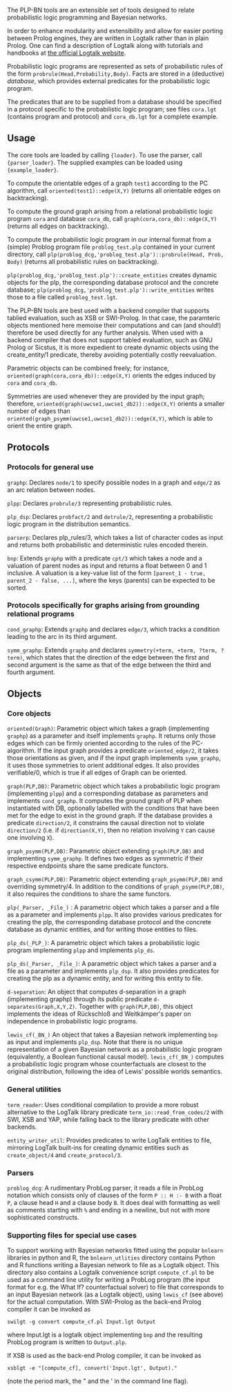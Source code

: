 The PLP-BN tools are an extensible set of tools designed to relate probabilistic logic programming and Bayesian networks.

In order to enhance modularity and extensibility and allow for easier porting between Prolog engines, they are written in Logtalk rather than in plain Prolog.
One can find a description of Logtalk along with tutorials and handbooks at [the official Logtalk website](www.logtalk.org).

Probabilistic logic programs are represented as sets of probabilistic rules of the form `probrule(Head,Probability,Body)`.
Facts are stored in a (deductive) *database*, which provides external predicates for the probabilistic logic program.

The predicates that are to be supplied from a database should be specified in a protocol specific to the probabilistic logic program; see files `cora.lgt` (contains program and protocol) and `cora_db.lgt` for a complete example.

## Usage
The core tools are loaded by calling `{loader}`. To use the parser, call `{parser_loader}`. The supplied examples can be loaded using `{example_loader}`.

To compute the orientable edges of a graph `test1` according to the PC algorithm, call `oriented(test1)::edge(X,Y)` (returns all orientable edges on backtracking).

To compute the ground graph arising from a relational probabilistic logic program `cora` and database `cora_db`, call `graph(cora,cora_db)::edge(X,Y)` (returns all edges on backtracking).

To compute the probabilistic logic program in our internal format from a (simple) Problog program file `problog_test.plp` contained in your current directory, call `plp(problog_dcg,'problog_test.plp')::probrule(Head, Prob, Body)` (returns all probabilistic rules on backtracking).

`plp(problog_dcg,'problog_test.plp')::create_entities` creates dynamic objects for the plp, the corresponding database protocol and the concrete database;
`plp(problog_dcg,'problog_test.plp')::write_entities` writes those to a file called `problog_test.lgt`.

The PLP-BN tools are best used with a backend compiler that supports tablied evaluation, such as XSB or SWI-Prolog. In that case, the paramteric objects mentioned here memoise their computations and can (and should!) therefore be used directly for any further analysis. When used with a backend compiler that does not support tabled evaluation, such as GNU Prolog or Sicstus, it is more expedient to create dynamic objects using the create_entity/1 predicate, thereby avoiding potentially costly reevaluation.

Parametric objects can be combined freely; for instance, `oriented(graph(cora,cora_db))::edge(X,Y)` orients the edges induced by  `cora` and `cora_db`.

Symmetries are used whenever they are provided by the input graph; therefore, `oriented(graph(uwcse1,uwcse1_db2))::edge(X,Y)` orients a smaller number of edges than  `oriented(graph_psymm(uwcse1,uwcse1_db2))::edge(X,Y)`, which is able to orient the entire graph.

## Protocols

### Protocols for general use
`graphp`: Declares `node/1` to specify possible nodes in a graph and `edge/2` as an arc relation between nodes.

`plpp`: Declares `probrule/3` representing probabilistic rules.

`plp_dsp`: Declares `probfact/2` and `detrule/2`, representing a probabilistic logic program in the distribution semantics.

`parserp`: Declares plp_rules/3, which takes a list of character codes as input and returns both probabilistic and deterministic rules encoded therein.

`bnp`: Extends `graphp` with a predicate `cpt/3` which takes a node and a valuation of parent nodes as input and returns a float between 0 and 1 inclusive. A valuation is a key-value list of the form `[parent_1 - true, parent_2 - false, ...]`, where the keys (parents) can be expected to be sorted.

### Protocols specifically for graphs arising from grounding relational programs
`cond_graphp`: Extends `graphp` and declares `edge/3`, which tracks a condition leading to the arc in its third argument.

`symm_graphp`: Extends `graphp` and declares `symmetry(+term, +term, ?term, ?term)`, which states that the direction of the edge between the first and second argument is the same as that of the edge between the third and fourth argument.

## Objects

### Core objects

`oriented(Graph)`: Parametric object which takes a graph (implementing `graphp`) as a parameter and itself implements `graphp`. It returns only those edges which can be firmly oriented according to the rules of the PC-algorithm. If the input graph provides a predicate `oriented_edge/2`, it takes those orientations as given, and if the input graph implements `symm_graphp`, it uses those symmetries to orient additional edges. It also provides verifiable/0, which is true if all edges of Graph can be oriented.

`graph(PLP,DB)`: Parametric object which takes a probabilistic logic program (implementing `plpp`) and a corresponding database as parameters and implements `cond_graphp`. It computes the ground graph of PLP when instantiated with DB, optionally labelled with the conditions that have been met for the edge to exist in the ground graph. If the database provides a predicate `direction/2`, it constrains the causal direction not to violate `direction/2` (i.e. if `direction(X,Y)`, then no relation involving `Y` can cause one involving `X`).

`graph_psymm(PLP,DB)`: Parametric object extending `graph(PLP,DB)` and implementing `symm_graphp`. It defines two edges as symmetric if their respective endpoints share the same predicate functors.

`graph_csymm(PLP,DB)`: Parametric object extending `graph_psymm(PLP,DB)` and overriding symmetry/4. In addition to the conditions of `graph_psymm(PLP,DB)`, it also requires the conditions to share the same functors.

`plp(_Parser, _File_)` : A parametric object which takes a parser and a file as a parameter and implements `plpp`. It also provides various predicates for creating the plp, the corresponding database protocol and the concrete database as dynamic entities, and for writing those entities to files.

`plp_ds(_PLP_)`: A parametric object which takes a probabilistic logic program implementing `plpp` and implements `plp_ds`.

`plp_ds(_Parser, _File_)`: A parametric object which takes a parser and a file as a parameter and implements `plp_dsp`. It also provides predicates for creating the plp as a dynamic entity, and for writing this entity to file.

`d-separation`: An object that computes d-separation in a graph (implementing graphp) through its public predicate `d-separates(Graph,X,Y,Z)`. Together with `graph(PLP,DB)`, this object implements the ideas of Rückschloß and Weitkämper's paper on independence in probabilistic logic programs.

`lewis_cf(_BN_)` An object that takes a Bayesian network implementing `bnp` as input and implements `plp_dsp`. Note that there is no unique representation of a given Bayesian network as a probabilistic logic program (equivalently, a Boolean functional causal model). `lewis_cf(_BN_)` computes a probabilistic logic program whose counterfactuals are closest to the original distribution, following the idea of Lewis' possible worlds semantics.

### General utilities
`term_reader`: Uses conditional compilation to provide a more robust alternative to the LogTalk library predicate `term_io::read_from_codes/2` with SWI, XSB and YAP, while falling back to the library predicate with other backends.

`entity_writer_util`: Provides predicates to write LogTalk entities to file, mirroring LogTalk built-ins for creating dynamic entities such as `create_object/4` and `create_protocol/3`.

### Parsers
`problog_dcg`: A rudimentary ProbLog parser, it reads a file in ProbLog notation which consists only of clauses of the form `P :: H :- B` with a float `P`, a clause head `H` and a clause body `B`. It does deal with formatting as well as comments starting with `%` and ending in a newline, but not with more sophisticated constructs.


### Supporting files for special use cases

To support working with Bayesian networks fitted using the popular `bnlearn` libraries in python and R, the `bnlearn_utlities` directory contains Python and R functions writing a Bayesian network to file as a Logtalk object.
This directory also contains a Logtalk convenience script `compute_cf.pl`  to be used as a command line utility for writing a ProbLog program  (the input format for e.g. the What If? counterfactual solver) to file that corresponds to an input Bayesian network (as a Logtalk object), using `lewis_cf` (see above) for the actual computation. With SWI-Prolog as the back-end Prolog compiler it can be invoked as
```
swilgt -g convert compute_cf.pl Input.lgt Output
```

where Input.lgt is a logtalk object implementing `bnp` and the resulting ProbLog program is written to `Output.plp`.

If XSB is used as the back-end Prolog compiler, it can be invoked as
```
xsblgt -e "[compute_cf], convert('Input.lgt', Output)."
```
(note the period mark, the " and the ' in the command line flag).
